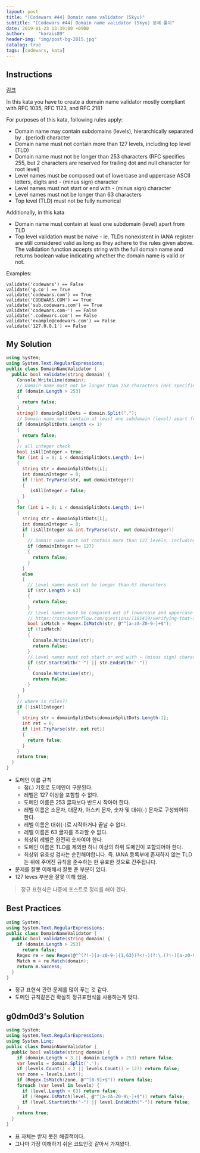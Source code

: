 ```yaml
---
layout: post
title: "[Codewars #44] Domain name validator (5kyu)"
subtitle: "[Codewars #44] Domain name validator (5kyu) 문제 풀이"
date: 2019-01-23 13:39:00 +0900
author:     "karais89"
header-img: "img/post-bg-2015.jpg"
catalog: true
tags: [codewars, kata]
---
```


## Instructions

[링크](https://www.codewars.com/kata/5893933e1a88084be10001a3/train/csharp)

In this kata you have to create a domain name validator mostly compliant with RFC 1035, RFC 1123, and RFC 2181

For purposes of this kata, following rules apply:

- Domain name may contain subdomains (levels), hierarchically separated by . (period) character
- Domain name must not contain more than 127 levels, including top level (TLD)
- Domain name must not be longer than 253 characters (RFC specifies 255, but 2 characters are reserved for trailing dot and null character for root level)
- Level names must be composed out of lowercase and uppercase ASCII letters, digits and - (minus sign) character
- Level names must not start or end with - (minus sign) character
- Level names must not be longer than 63 characters
- Top level (TLD) must not be fully numerical

Additionally, in this kata

- Domain name must contain at least one subdomain (level) apart from TLD
- Top level validation must be naive - ie. TLDs nonexistent in IANA register are still considered valid as long as they adhere to the rules given above.
The validation function accepts string with the full domain name and returns boolean value indicating whether the domain name is valid or not.

Examples:
```
validate('codewars') == False
validate('g.co') == True
validate('codewars.com') == True
validate('CODEWARS.COM') == True
validate('sub.codewars.com') == True
validate('codewars.com-') == False
validate('.codewars.com') == False
validate('example@codewars.com') == False
validate('127.0.0.1') == False
```

## My Solution

```csharp
using System;
using System.Text.RegularExpressions;
public class DomainNameValidator {
  public bool validate(string domain) {
    Console.WriteLine(domain);
    // Domain name must not be longer than 253 characters (RFC specifies 255, but 2 characters are reserved for trailing dot and null character for root level)
    if (domain.Length > 253)
    {
      return false;
    }
    string[] domainSplitDots = domain.Split(".");
    // Domain name must contain at least one subdomain (level) apart from TLD
    if (domainSplitDots.Length <= 1)
    {
      return false;
    }
    // all integer check
    bool isAllInteger = true;
    for (int i = 0; i < domainSplitDots.Length; i++)
    {
      string str = domainSplitDots[i];
      int domainInteger = 0;
      if (!int.TryParse(str, out domainInteger))
      {
         isAllInteger = false;
      }
    }
    for (int i = 0; i < domainSplitDots.Length; i++)
    {
      string str = domainSplitDots[i];
      int domainInteger = 0;
      if (isAllInteger && int.TryParse(str, out domainInteger))
      {
        // Domain name must not contain more than 127 levels, including top level (TLD)
        if (domainInteger >= 127)
        {
          return false;
        }
      }
      else
      {
        // Level names must not be longer than 63 characters
        if (str.Length > 63)
        {
          return false;
        }
        // Level names must be composed out of lowercase and uppercase ASCII letters, digits and - (minus sign) character
        // https://stackoverflow.com/questions/1181419/verifying-that-a-string-contains-only-letters-in-c-sharp
        bool isMatch = Regex.IsMatch(str, @"^[a-zA-Z0-9-]+$");
        if (!isMatch)
        {
          Console.WriteLine(str);
          return false;
        }
        // Level names must not start or end with - (minus sign) character
        if (str.StartsWith("-") || str.EndsWith("-"))
        {
          Console.WriteLine(str);
          return false;
        }
      }
    }
    // where is rules??
    if (!isAllInteger)
    {
      string str = domainSplitDots[domainSplitDots.Length-1];
      int ret = 0;
      if (int.TryParse(str, out ret))
      {
        return false;
      }
    }
    return true;
  }
}
```

- 도메인 이름 규칙
    - 점(.) 기호로 도메인이 구분된다.
    - 레벨은 127 이상을 포함할 수 없다.
    - 도메인 이름은 253 글자보다 반드시 작아야 한다.
    - 레벨 이름은 소문자, 대문자, 아스키 문자, 숫자 및 대쉬(-) 문자로 구성되어야 한다.
    - 레벨 이름은 대쉬(-)로 시작하거나 끝날 수 없다.
    - 레벨 이름은 63 글자를 초과할 수 없다.
    - 최상위 레벨은 완전히 숫자여야 한다.
    - 도메인 이름은 TLD를 제외한 하나 이상의 하위 도메인이 포함되어야 한다.
    - 최상위 유효성 검사는 순진해야합니다. 즉. IANA 등록부에 존재하지 않는 TLD는 위에 주어진 규칙을 준수하는 한 유효한 것으로 간주됩니다.
- 문제를 잘못 이해해서 잘못 푼 부분이 있다.
- 127 leves 부분을 잘못 이해 했음.

> 정규 표현식은 나중에 포스트로 정리를 해야 겠다.

## Best Practices

```csharp
using System;
using System.Text.RegularExpressions;
public class DomainNameValidator {
  public bool validate(string domain) {
    if (domain.Length > 253)
      return false;
    Regex re = new Regex(@"^(?!-)[a-z0-9-]{1,63}(?<!-)(?:\.(?!-)[a-z0-9-]{1,63}(?<!-)){0,125}\.(?!-)(?![0-9]+$)[a-z0-9-]{1,63}(?<!-)$", RegexOptions.IgnoreCase);
    Match m = re.Match(domain);
    return m.Success;
  }
}
```

- 정규 표현식 관련 문제를 많이 푸는 것 같다.
- 도메인 규칙같은건 확실히 정규표현식을 사용하는게 맞다.

## g0dm0d3's Solution

```csharp
using System;
using System.Text.RegularExpressions;
using System.Linq;
public class DomainNameValidator {
  public bool validate(string domain) {
    if (domain.Length < 3 || domain.Length > 253) return false;
    var levels = domain.Split('.');
    if (levels.Count() < 2 || levels.Count() > 127) return false;
    var zone = levels.Last();
    if (Regex.IsMatch(zone, @"^[0-9]+$")) return false;
    foreach (var level in levels) {
      if (level.Length > 63) return false;
      if (!Regex.IsMatch(level, @"^[a-zA-Z0-9\-]+$")) return false;
      if (level.StartsWith("-") || level.EndsWith("-")) return false;
    }
    return true;
  }
}
```

- 표 자체는 받지 못한 해결책이다.
- 그나마 가장 이해하기 쉬운 코드인것 같아서 가져왔다.
